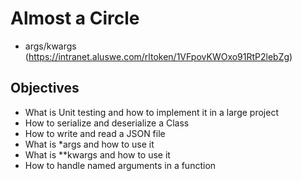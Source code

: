 # Almost a Circle
* args/kwargs (https://intranet.aluswe.com/rltoken/1VFpovKWOxo91RtP2lebZg)

## Objectives
- What is Unit testing and how to implement it in a large project
- How to serialize and deserialize a Class
- How to write and read a JSON file
- What is *args and how to use it
- What is **kwargs and how to use it
- How to handle named arguments in a function